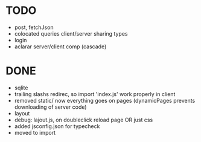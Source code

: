
# TODO
- post, fetchJson
- colocated queries client/server sharing types
- login
- aclarar server/client comp (cascade)

# DONE
- sqlite
- trailing slashs redirec, so import 'index.js' work properly in client
- removed static/ now everything goes on pages (dynamicPages prevents downloading of server code)
- layout
- debug: lajout.js, on doubleclick reload page OR just css
- added jsconfig.json for typecheck
- moved to import
